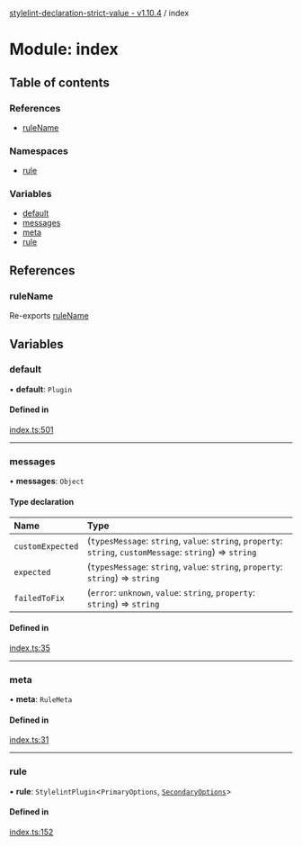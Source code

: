 [stylelint-declaration-strict-value - v1.10.4](../README.md) / index

# Module: index

## Table of contents

### References

- [ruleName](index.md#rulename)

### Namespaces

- [rule](index.rule.md)

### Variables

- [default](index.md#default)
- [messages](index.md#messages)
- [meta](index.md#meta)
- [rule](index.md#rule)

## References

### ruleName

Re-exports [ruleName](defaults.md#rulename)

## Variables

### default

• **default**: `Plugin`

#### Defined in

[index.ts:501](https://github.com/AndyOGo/stylelint-declaration-strict-value/blob/fabd1db/src/index.ts#L501)

___

### messages

• **messages**: `Object`

#### Type declaration

| Name | Type |
| :------ | :------ |
| `customExpected` | (`typesMessage`: `string`, `value`: `string`, `property`: `string`, `customMessage`: `string`) => `string` |
| `expected` | (`typesMessage`: `string`, `value`: `string`, `property`: `string`) => `string` |
| `failedToFix` | (`error`: `unknown`, `value`: `string`, `property`: `string`) => `string` |

#### Defined in

[index.ts:35](https://github.com/AndyOGo/stylelint-declaration-strict-value/blob/fabd1db/src/index.ts#L35)

___

### meta

• **meta**: `RuleMeta`

#### Defined in

[index.ts:31](https://github.com/AndyOGo/stylelint-declaration-strict-value/blob/fabd1db/src/index.ts#L31)

___

### rule

• **rule**: `StylelintPlugin`<`PrimaryOptions`, [`SecondaryOptions`](../interfaces/defaults.SecondaryOptions.md)\>

#### Defined in

[index.ts:152](https://github.com/AndyOGo/stylelint-declaration-strict-value/blob/fabd1db/src/index.ts#L152)
